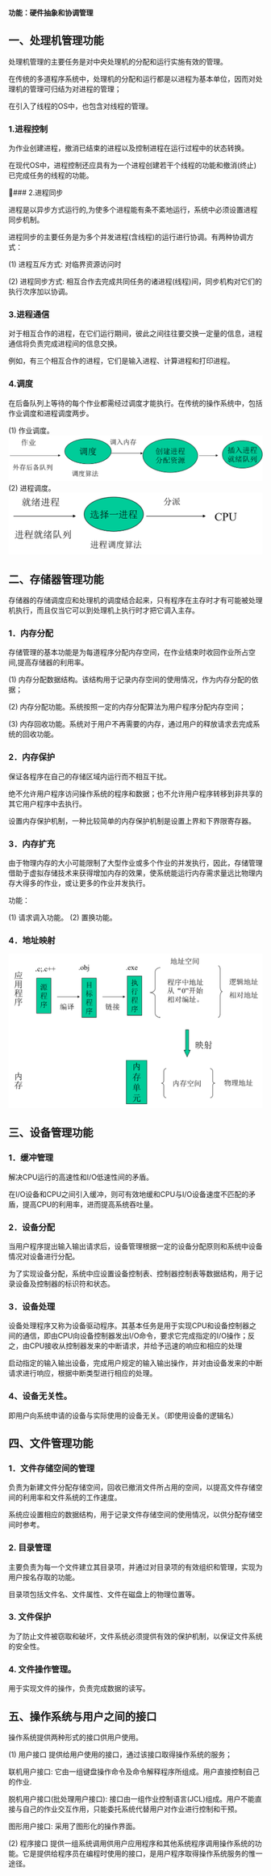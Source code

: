 **功能：硬件抽象和协调管理**

## 一、处理机管理功能
 处理机管理的主要任务是对中央处理机的分配和运行实施有效的管理。

 在传统的多道程序系统中，处理机的分配和运行都是以进程为基本单位，因而对处理机的管理可归结为对进程的管理；

 在引入了线程的OS中，也包含对线程的管理。

### 1.进程控制
 为作业创建进程，撤消已结束的进程以及控制进程在运行过程中的状态转换。

 在现代OS中，进程控制还应具有为一个进程创建若干个线程的功能和撤消(终止)已完成任务的线程的功能。

### 2.进程同步

 进程是以异步方式运行的,为使多个进程能有条不紊地运行，系统中必须设置进程同步机制。

 进程同步的主要任务是为多个并发进程(含线程)的运行进行协调。有两种协调方式：

 (1) 进程互斥方式: 对临界资源访问时

 (2) 进程同步方式: 相互合作去完成共同任务的诸进程(线程)间，同步机构对它们的执行次序加以协调。

### 3.进程通信
 对于相互合作的进程，在它们运行期间，彼此之间往往要交换一定量的信息，进程通信将负责完成进程间的信息交换。

 例如，有三个相互合作的进程，它们是输入进程、计算进程和打印进程。

### 4.调度
 在后备队列上等待的每个作业都需经过调度才能执行。在传统的操作系统中，包括作业调度和进程调度两步。

(1) 作业调度。 
![](assets/图片18.png)
 (2) 进程调度。
![](assets/图片19.png)

## 二、存储器管理功能
 存储器的存储调度应和处理机的调度结合起来，只有程序在主存时才有可能被处理机执行，而且仅当它可以到处理机上执行时才把它调入主存。

### 1．内存分配

 存储管理的基本功能是为每道程序分配内存空间，在作业结束时收回作业所占空间,提高存储器的利用率。

 (1) 内存分配数据结构。该结构用于记录内存空间的使用情况，作为内存分配的依据；

 (2) 内存分配功能。系统按照一定的内存分配算法为用户程序分配内存空间；

 (3) 内存回收功能。系统对于用户不再需要的内存，通过用户的释放请求去完成系统的回收功能。

### 2．内存保护

 保证各程序在自己的存储区域内运行而不相互干扰。

 绝不允许用户程序访问操作系统的程序和数据；也不允许用户程序转移到非共享的其它用户程序中去执行。

 设置内存保护机制，一种比较简单的内存保护机制是设置上界和下界限寄存器。

### 3．内存扩充

 由于物理内存的大小可能限制了大型作业或多个作业的并发执行，因此，存储管理借助于虚拟存储技术来获得增加内存的效果，使系统能运行内存需求量远比物理内存大得多的作业，或让更多的作业并发执行。

 功能：

 (1) 请求调入功能。 (2) 置换功能。

### 4．地址映射

![](assets/图片20.png)

## 三、设备管理功能
### 1．缓冲管理

 解决CPU运行的高速性和I/O低速性间的矛盾。

 在I/O设备和CPU之间引入缓冲，则可有效地缓和CPU与I/O设备速度不匹配的矛盾，提高CPU的利用率，进而提高系统吞吐量。

### 2．设备分配

 当用户程序提出输入输出请求后，设备管理根据一定的设备分配原则和系统中设备情况对设备进行分配。

 为了实现设备分配，系统中应设置设备控制表、控制器控制表等数据结构，用于记录设备及控制器的标识符和状态。

### 3．设备处理

 设备处理程序又称为设备驱动程序。其基本任务是用于实现CPU和设备控制器之间的通信，即由CPU向设备控制器发出I/O命令，要求它完成指定的I/O操作；反之，由CPU接收从控制器发来的中断请求，并给予迅速的响应和相应的处理

 启动指定的输入输出设备，完成用户规定的输入输出操作，并对由设备发来的中断请求进行响应，根据中断类型进行相应的处理。

### 4、设备无关性。

 即用户向系统申请的设备与实际使用的设备无关。（即使用设备的逻辑名）

## 四、文件管理功能
### 1．文件存储空间的管理

 负责为新建文件分配存储空间，回收已撤消文件所占用的空间，以提高文件存储空间的利用率和文件系统的工作速度。

 系统应设置相应的数据结构，用于记录文件存储空间的使用情况，以供分配存储空间时参考。

### 2. 目录管理 
主要负责为每一个文件建立其目录项，并通过对目录项的有效组织和管理，实现为用户按名存取的功能。

目录项包括文件名、文件属性、文件在磁盘上的物理位置等。

### 3. 文件保护 
为了防止文件被窃取和破坏，文件系统必须提供有效的保护机制，以保证文件系统的安全性。

### 4. 文件操作管理。
用于实现文件的操作，负责完成数据的读写。

## 五、操作系统与用户之间的接口
 操作系统提供两种形式的接口供用户使用。

 (1) 用户接口 提供给用户使用的接口，通过该接口取得操作系统的服务；

 联机用户接口: 它由一组键盘操作命令及命令解释程序所组成。用户直接控制自己的作业.

 脱机用户接口(批处理用户接口): 接口由一组作业控制语言(JCL)组成。用户不能直接与自己的作业交互作用，只能委托系统代替用户对作业进行控制和干预。

 图形用户接口: 采用了图形化的操作界面。

 (2) 程序接口 提供一组系统调用供用户应用程序和其他系统程序调用操作系统的功能。它是提供给程序员在编程时使用的接口，是用户程序取得操作系统服务的惟一途径。
